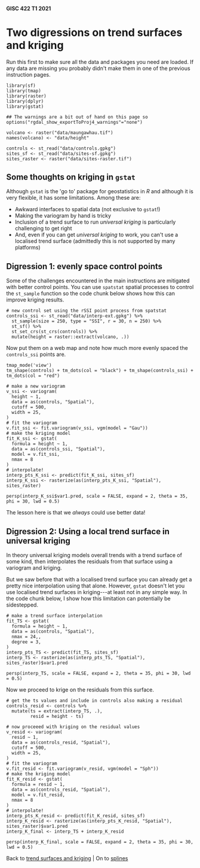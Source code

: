 #### GISC 422 T1 2021

# Two digressions on trend surfaces and kriging

Run this first to make sure all the data and packages you need are loaded. If any data are missing you probably didn't make them in one of the previous instruction pages.

```{r message = FALSE}
library(sf)
library(tmap)
library(raster)
library(dplyr)
library(gstat)

## The warnings are a bit out of hand on this page so
options("rgdal_show_exportToProj4_warnings"="none")

volcano <- raster("data/maungawhau.tif")
names(volcano) <- "data/height"

controls <- st_read("data/controls.gpkg")
sites_sf <- st_read("data/sites-sf.gpkg")
sites_raster <- raster("data/sites-raster.tif")
```

## Some thoughts on kriging in `gstat`

Although `gstat` is the 'go to' package for geostatistics in *R* and although it is very flexible, it has some limitations. Among these are:

-   Awkward interfaces to spatial data (not exclusive to `gstat`!)
-   Making the variogram by hand is tricky
-   Inclusion of a trend surface to run *universal kriging* is particularly challenging to get right
-   And, even if you can get *universal kriging* to work, you can't use a localised trend surface (admittedly this is not supported by many platforms)

## Digression 1: evenly space control points

Some of the challenges encountered in the main instructions are mitigated with better control points. You can use `spatstat` spatial processes to control the `st_sample` function so the code chunk below shows how this can improve kriging results.

```{r}
# new control set using the rSSI point process from spatstat
controls_ssi <- st_read("data/interp-ext.gpkg") %>%
  st_sample(size = 250, type = "SSI", r = 30, n = 250) %>%
  st_sf() %>%
  st_set_crs(st_crs(controls)) %>%
  mutate(height = raster::extract(volcano, .))
```

Now put them on a web map and note how much more evenly spaced the `controls_ssi` points are.
```{r}
tmap_mode('view')
tm_shape(controls) + tm_dots(col = "black") + tm_shape(controls_ssi) + tm_dots(col = "red")
```

```{r}
# make a new variogram
v_ssi <- variogram(
  height ~ 1,
  data = as(controls, "Spatial"),
  cutoff = 500,
  width = 25,
)
# fit the variogram
v.fit_ssi <- fit.variogram(v_ssi, vgm(model = "Gau"))
# make the kriging model
fit_K_ssi <- gstat(
  formula = height ~ 1,
  data = as(controls_ssi, "Spatial"),
  model = v.fit_ssi,
  nmax = 8
)
# interpolate!
interp_pts_K_ssi <- predict(fit_K_ssi, sites_sf)
interp_K_ssi <- rasterize(as(interp_pts_K_ssi, "Spatial"), sites_raster)

persp(interp_K_ssi$var1.pred, scale = FALSE, expand = 2, theta = 35, phi = 30, lwd = 0.5)
```

The lesson here is that we *always* could use better data!

## Digression 2: Using a local trend surface in universal kriging

In theory universal kriging models overall trends with a trend surface of some kind, then interpolates the residuals from that surface using a variogram and kriging.

But we saw before that with a localised trend surface you can already get a pretty nice interpolation using that alone. However, `gstat` doesn't let you use localised trend surfaces in kriging---at least not in any simple way. In the code chunk below, I show how this limitation can potentially be sidestepped.

```{r}
# make a trend surface interpolation
fit_TS <- gstat(
  formula = height ~ 1,
  data = as(controls, "Spatial"),
  nmax = 24,,
  degree = 3,
)
interp_pts_TS <- predict(fit_TS, sites_sf)
interp_TS <- rasterize(as(interp_pts_TS, "Spatial"), sites_raster)$var1.pred

persp(interp_TS, scale = FALSE, expand = 2, theta = 35, phi = 30, lwd = 0.5)
```

Now we proceed to krige on the residuals from this surface.
```{r}
# get the ts values and include in controls also making a residual
controls_resid <- controls %>%
  mutate(ts = extract(interp_TS, .),
         resid = height - ts)

# now proceeed with kriging on the residual values
v_resid <- variogram(
  resid ~ 1,
  data = as(controls_resid, "Spatial"),
  cutoff = 500,
  width = 25,
)
# fit the variogram
v.fit_resid <- fit.variogram(v_resid, vgm(model = "Sph"))
# make the kriging model
fit_K_resid <- gstat(
  formula = resid ~ 1,
  data = as(controls_resid, "Spatial"),
  model = v.fit_resid,
  nmax = 8
)
# interpolate!
interp_pts_K_resid <- predict(fit_K_resid, sites_sf)
interp_K_resid <- rasterize(as(interp_pts_K_resid, "Spatial"), sites_raster)$var1.pred
interp_K_final <- interp_TS + interp_K_resid

persp(interp_K_final, scale = FALSE, expand = 2, theta = 35, phi = 30, lwd = 0.5)
```
Back to [trend surfaces and kriging](05-trend-surfaces-and-kriging.md) | On to [splines](06-splines.md)
